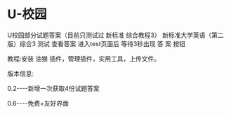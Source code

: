 # U-校园
U校园部分试题答案（目前只测试过 新标准 综合教程3）
新标准大学英语（第二版）综合3 测试  查看答案
进入test页面后 等待3秒出现  答 案  按钮

教程:安装 油猴  插件，管理插件，实用工具，上传文件。

版本信息:

0.2----新增一次获取4份试题答案

0.6----免费+友好界面
